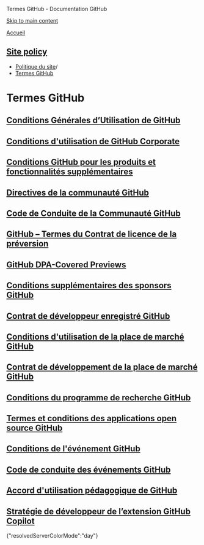 Termes GitHub - Documentation GitHub

[Skip to main content](#main-content)

[Accueil](/fr)

[Site policy](/fr/site-policy)
----------

* [Politique du site](/fr/site-policy)/
* [Termes GitHub](/fr/site-policy/github-terms)

Termes GitHub
==========

[Conditions Générales d’Utilisation de GitHub](/fr/site-policy/github-terms/github-terms-of-service)
----------

[Conditions d'utilisation de GitHub Corporate](/fr/site-policy/github-terms/github-corporate-terms-of-service)
----------

[Conditions GitHub pour les produits et fonctionnalités supplémentaires](/fr/site-policy/github-terms/github-terms-for-additional-products-and-features)
----------

[Directives de la communauté GitHub](/fr/site-policy/github-terms/github-community-guidelines)
----------

[Code de Conduite de la Communauté GitHub](/fr/site-policy/github-terms/github-community-code-of-conduct)
----------

[GitHub – Termes du Contrat de licence de la préversion](/fr/site-policy/github-terms/github-pre-release-license-terms)
----------

[GitHub DPA-Covered Previews](/fr/site-policy/github-terms/github-dpa-previews)
----------

[Conditions supplémentaires des sponsors GitHub](/fr/site-policy/github-terms/github-sponsors-additional-terms)
----------

[Contrat de développeur enregistré GitHub](/fr/site-policy/github-terms/github-registered-developer-agreement)
----------

[Conditions d'utilisation de la place de marché GitHub](/fr/site-policy/github-terms/github-marketplace-terms-of-service)
----------

[Contrat de développement de la place de marché GitHub](/fr/site-policy/github-terms/github-marketplace-developer-agreement)
----------

[Conditions du programme de recherche GitHub](/fr/site-policy/github-terms/github-research-program-terms)
----------

[Termes et conditions des applications open source GitHub](/fr/site-policy/github-terms/github-open-source-applications-terms-and-conditions)
----------

[Conditions de l'événement GitHub](/fr/site-policy/github-terms/github-event-terms)
----------

[Code de conduite des événements GitHub](/fr/site-policy/github-terms/github-event-code-of-conduct)
----------

[Accord d'utilisation pédagogique de GitHub](/fr/site-policy/github-terms/github-educational-use-agreement)
----------

[Stratégie de développeur de l’extension GitHub Copilot](/fr/site-policy/github-terms/github-copilot-extension-developer-policy)
----------

{"resolvedServerColorMode":"day"}
